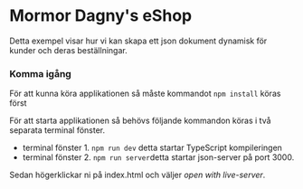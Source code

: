 # Mormor Dagny's eShop

Detta exempel visar hur vi kan skapa ett json dokument dynamisk för kunder och deras beställningar.

### Komma igång

För att kunna köra applikationen så måste kommandot
`npm install` köras först

För att starta applikationen så behövs följande kommandon köras i två separata terminal fönster.

- terminal fönster 1. `npm run dev` detta startar TypeScript kompileringen
- terminal fönster 2. `npm run server`detta startar json-server på port 3000.

Sedan högerklickar ni på index.html och väljer _open with live-server_.
